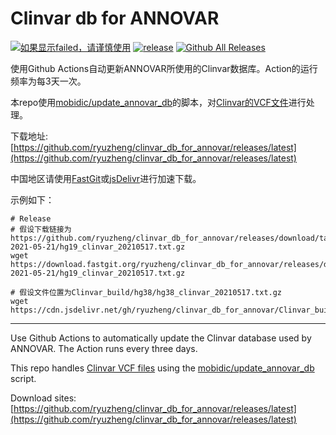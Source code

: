 # Clinvar db for ANNOVAR

[![如果显示failed，请谨慎使用](https://github.com/ryuzheng/clinvar_db_for_annovar/workflows/Update%20Clinvar%20database%20for%20ANNOVAR/badge.svg)](https://github.com/ryuzheng/clinvar_db_for_annovar/actions)
[![release](https://img.shields.io/github/v/release/ryuzheng/clinvar_db_for_annovar?include_prereleases)](https://github.com/ryuzheng/clinvar_db_for_annovar/releases/latest)
[![Github All Releases](https://img.shields.io/github/downloads/ryuzheng/clinvar_db_for_annovar/total.svg)](https://github.com/ryuzheng/clinvar_db_for_annovar/releases/latest)

使用Github Actions自动更新ANNOVAR所使用的Clinvar数据库。Action的运行频率为每3天一次。

本repo使用[mobidic/update_annovar_db](https://github.com/mobidic/update_annovar_db)的脚本，对[Clinvar的VCF文件](https://ftp.ncbi.nlm.nih.gov/pub/clinvar/)进行处理。

下载地址: [https://github.com/ryuzheng/clinvar_db_for_annovar/releases/latest](https://github.com/ryuzheng/clinvar_db_for_annovar/releases/latest)

中国地区请使用[FastGit](https://doc.fastgit.org/zh-cn/guide.html#release-%E5%92%8C%E6%BA%90%E7%A0%81%E5%AD%98%E6%A1%A3%E7%9A%84%E4%B8%8B%E8%BD%BD)或[jsDelivr](https://www.jsdelivr.com/features#gh)进行加速下载。

示例如下：

```
# Release
# 假设下载链接为https://github.com/ryuzheng/clinvar_db_for_annovar/releases/download/tag-2021-05-21/hg19_clinvar_20210517.txt.gz
wget https://download.fastgit.org/ryuzheng/clinvar_db_for_annovar/releases/download/tag-2021-05-21/hg19_clinvar_20210517.txt.gz

# 假设文件位置为Clinvar_build/hg38/hg38_clinvar_20210517.txt.gz
wget https://cdn.jsdelivr.net/gh/ryuzheng/clinvar_db_for_annovar/Clinvar_build/hg38/hg38_clinvar_20210517.txt.gz
```

-----

Use Github Actions to automatically update the Clinvar database used by ANNOVAR. The Action runs every three days.

This repo handles [Clinvar VCF files](https://ftp.ncbi.nlm.nih.gov/pub/Clinvar/) using the [mobidic/update_annovar_db](https://github.com/mobidic/update_annovar_db) script.

Download sites: [https://github.com/ryuzheng/clinvar_db_for_annovar/releases/latest](https://github.com/ryuzheng/clinvar_db_for_annovar/releases/latest)
